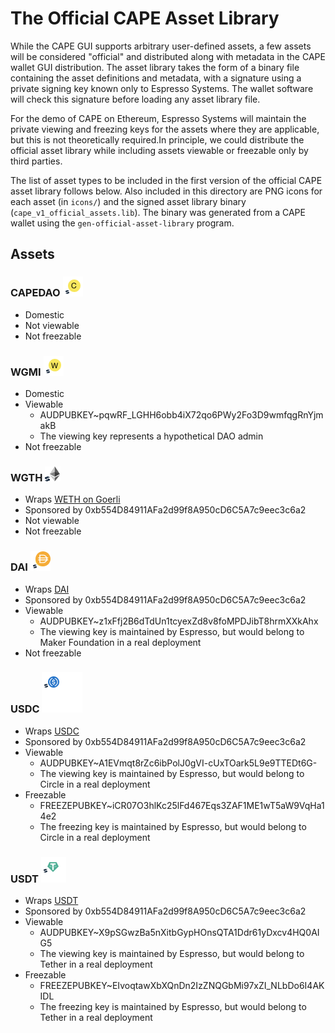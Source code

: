 <!--
 ~ Copyright (c) 2022 Espresso Systems (espressosys.com)
 ~ This file is part of the Configurable Asset Privacy for Ethereum (CAPE) library.
 ~
 ~ This program is free software: you can redistribute it and/or modify it under the terms of the GNU General Public License as published by the Free Software Foundation, either version 3 of the License, or (at your option) any later version.
 ~ This program is distributed in the hope that it will be useful, but WITHOUT ANY WARRANTY; without even the implied warranty of MERCHANTABILITY or FITNESS FOR A PARTICULAR PURPOSE. See the GNU General Public License for more details.
 ~ You should have received a copy of the GNU General Public License along with this program. If not, see <https://www.gnu.org/licenses/>.
 -->

# The Official CAPE Asset Library

While the CAPE GUI supports arbitrary user-defined assets, a few assets will be considered
"official" and distributed along with metadata in the CAPE wallet GUI distribution. The asset
library takes the form of a binary file containing the asset definitions and metadata, with a
signature using a private signing key known only to Espresso Systems. The wallet software will check
this signature before loading any asset library file.

For the demo of CAPE on Ethereum, Espresso Systems will maintain the private viewing and freezing
keys for the assets where they are applicable, but this is not theoretically required.In principle,
we could distribute the official asset library while including assets viewable or freezable only by
third parties.

The list of asset types to be included in the first version of the official CAPE asset library
follows below. Also included in this directory are PNG icons for each asset (in `icons/`) and the
signed asset library binary (`cape_v1_official_assets.lib`). The binary was generated from a CAPE
wallet using the `gen-official-asset-library` program.

## Assets

### CAPEDAO ![CAPEDAO](icons/CAPEDAO.png)

- Domestic
- Not viewable
- Not freezable

### WGMI ![WGMI](icons/WGMI.png)

- Domestic
- Viewable
  - AUDPUBKEY~pqwRF_LGHH6obb4iX72qo6PWy2Fo3D9wmfqgRnYjmakB
  - The viewing key represents a hypothetical DAO admin
- Not freezable

### WGTH ![WGTH](icons/WGTH.png)

- Wraps [WETH on Goerli](https://goerli.etherscan.io/address/0xb4fbf271143f4fbf7b91a5ded31805e42b2208d6)
- Sponsored by 0xb554D84911AFa2d99f8A950cD6C5A7c9eec3c6a2
- Not viewable
- Not freezable

### DAI ![DAI](icons/DAI.png)

- Wraps [DAI](https://goerli.etherscan.io/address/0xd787ec2b6c962f611300175603741db8438674a0)
- Sponsored by 0xb554D84911AFa2d99f8A950cD6C5A7c9eec3c6a2
- Viewable
  - AUDPUBKEY~z1xFfj2B6dTdUn1tcyexZd8v8foMPDJibT8hrmXXkAhx
  - The viewing key is maintained by Espresso, but would belong to Maker Foundation in a real deployment
- Not freezable

### USDC ![USDC](icons/USDC.png)

- Wraps [USDC](https://goerli.etherscan.io/address/0x0aa78575e17ac357294bb7b5a9ea512ba07669e2)
- Sponsored by 0xb554D84911AFa2d99f8A950cD6C5A7c9eec3c6a2
- Viewable
  - AUDPUBKEY~A1EVmqt8rZc6ibPolJ0gVI-cUxTOark5L9e9TTEDt6G-
  - The viewing key is maintained by Espresso, but would belong to Circle in a real deployment
- Freezable
  - FREEZEPUBKEY~iCR07O3hlKc25lFd467Eqs3ZAF1ME1wT5aW9VqHa14e2
  - The freezing key is maintained by Espresso, but would belong to Circle in a real deployment

### USDT ![USDT](icons/USDT.png)

- Wraps [USDT](https://goerli.etherscan.io/address/0x77baa6a171e5084a9e7683b1f6658bf330bf0011)
- Sponsored by 0xb554D84911AFa2d99f8A950cD6C5A7c9eec3c6a2
- Viewable
  - AUDPUBKEY~X9pSGwzBa5nXitbGypHOnsQTA1Ddr61yDxcv4HQ0AIG5
  - The viewing key is maintained by Espresso, but would belong to Tether in a real deployment
- Freezable
  - FREEZEPUBKEY~EIvoqtawXbXQnDn2IzZNQGbMi97xZI_NLbDo6I4AKIDL
  - The freezing key is maintained by Espresso, but would belong to Tether in a real deployment
